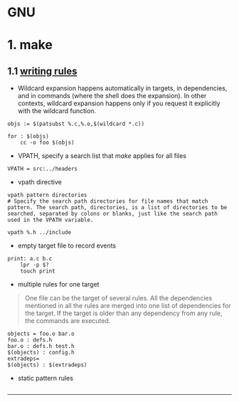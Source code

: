 # GNU #
# 1. make  #
## 1.1 [writing rules](http://kirste.userpage.fu-berlin.de/chemnet/use/info/make/make_4.html)
- Wildcard expansion happens automatically in targets, in dependencies, and in commands (where the shell does the expansion). In other contexts, wildcard expansion happens only if you request it explicitly with the wildcard function.
```make
objs := $(patsubst %.c,%.o,$(wildcard *.c))

for : $(objs)
    cc -o foo $(objs)
```

- VPATH, specify a search list that _make_ applies for all files
```make
VPATH = src:../headers
```

- vpath directive
```make
vpath pattern directories
# Specify the search path directories for file names that match pattern. The search path, directories, is a list of directories to be searched, separated by colons or blanks, just like the search path used in the VPATH variable.

vpath %.h ../include
```

- empty target file to record events
```make
print: a.c b.c
    lpr -p $?
    touch print
```

- multiple rules for one target
> One file can be the target of several rules. All the dependencies mentioned in all the rules are merged into one list of dependencies for the target. If the target is older than any dependency from any rule, the commands are executed.
```make
objects = foo.o bar.o
foo.o : defs.h
bar.o : defs.h test.h
$(objects) : config.h
extradeps=
$(objects) : $(extradeps)
```

- static pattern rules
```make

```

---


